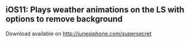 iOS11: Plays weather animations on the LS with options to remove background
----

Download available on 
http://junesiphone.com/supersecret
